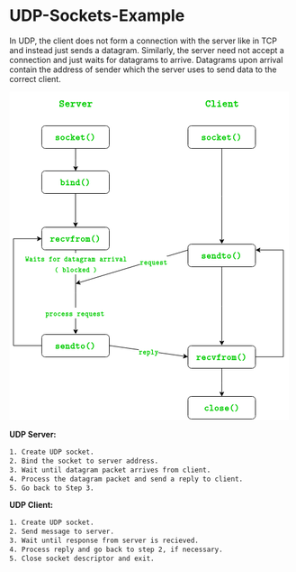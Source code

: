 # UDP-Sockets-Example

In UDP, the client does not form a connection with the server like in TCP and instead just sends a datagram. Similarly, the server need not accept a connection and just waits for datagrams to arrive. Datagrams upon arrival contain the address of sender which the server uses to send data to the correct client.

![](images/udpfuncdiag.png)

**UDP Server:**

    1. Create UDP socket.
    2. Bind the socket to server address.
    3. Wait until datagram packet arrives from client.
    4. Process the datagram packet and send a reply to client.
    5. Go back to Step 3.
    
**UDP Client:**

    1. Create UDP socket.
    2. Send message to server.
    3. Wait until response from server is recieved.
    4. Process reply and go back to step 2, if necessary.
    5. Close socket descriptor and exit.